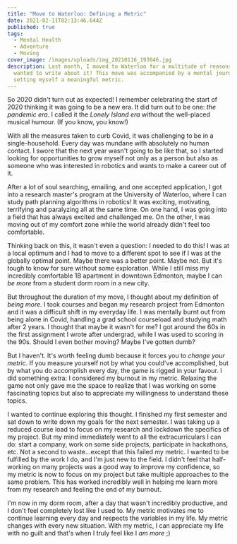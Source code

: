 ```yaml
---
title: "Move to Waterloo: Defining a Metric"
date: 2021-02-11T02:13:46.644Z
published: true
tags:
  - Mental Health
  - Adventure
  - Moving
cover_image: /images/uploads/img_20210116_193046.jpg
description: Last month, I moved to Waterloo for a multitude of reasons, so I
  wanted to write about it! This move was accompanied by a mental journey on
  setting myself a meaningful metric.
---
```

So 2020 didn't turn out as expected! I remember celebrating the start of 2020 thinking it was going to be a new era. It did turn out to be one: *the* *pandemic era.* I called it the *Lonely Island era* without the well-placed musical humour. (If you know, you know!)

With all the measures taken to curb Covid, it was challenging to be in a single-household. Every day was mundane with absolutely no human contact. I swore that the next year wasn't going to be like that, so I started looking for opportunities to grow myself not only as a person but also as someone who was interested in robotics and wants to make a career out of it.

After a lot of soul searching, emailing, and one accepted application, I got into a research master's program at the University of Waterloo, where I can study path planning algorithms in robotics! It was exciting, motivating, terrifying and paralyzing all at the same time. On one hand, I was going into a field that has always excited and challenged me. On the other, I was moving out of my comfort zone while the world already didn't feel too comfortable.

Thinking back on this, it wasn't even a question: I needed to do this! I was at a local optimum and I had to move to a different spot to see if I was at the globally optimal point. Maybe there was a better point. Maybe not. But it's tough to know for sure without some exploration. While I still miss my incredibly comfortable 1B apartment in downtown Edmonton, maybe I can *be more* from a student dorm room in a new city.

But throughout the duration of my move, I thought about my definition of *being more.* I took courses and began my research project from Edmonton and it was a difficult shift in my everyday life. I was mentally burnt out from being alone in Covid, handling a grad school courseload and studying math after 2 years. I thought that maybe it wasn't for me? I got around the 60s in the first assignment I wrote after undergrad, while I was used to scoring in the 90s. Should I even bother moving? Maybe I've gotten dumb?

But I haven't. It's worth feeling dumb because it forces you to *change your metric*. If you measure yourself not by what you could've accomplished, but by what you do accomplish every day, the game is rigged in your favour. I did something extra: I considered my burnout in my metric. Relaxing the game not only gave me the space to realize that I was working on some fascinating topics but also to appreciate my willingness to understand these topics.

I wanted to continue exploring this thought. I finished my first semester and sat down to write down my goals for the next semester. I was taking up a reduced course load to focus on my research and lockdown the specifics of my project. But my mind immediately went to all the extracurriculars I can do: start a company, work on some side projects, participate in hackathons, etc. Not a second to waste...except that this failed my metric. I wanted to be fulfilled by the work I do, and I'm just new to the field. I didn't feel that half-working on many projects was a good way to improve my confidence, so my metric is now to focus on my project but take multiple approaches to the same problem. This has worked incredibly well in helping me learn more from my research and feeling the end of my burnout.

I'm now in my dorm room, after a day that wasn't incredibly productive, and I don't feel completely lost like I used to. My metric motivates me to continue learning every day and respects the variables in my life. My metric changes with every new situation. With my metric, I can appreciate my life with no guilt and that's when I truly feel like I *am more* ;)